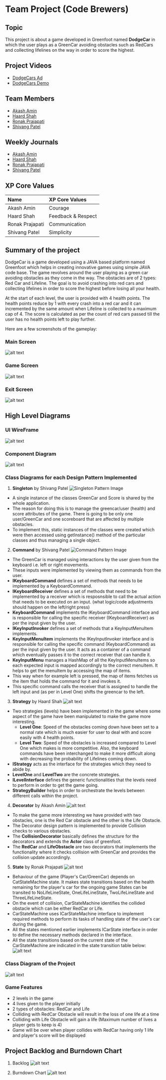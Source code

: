 # Team Project (Code Brewers)

## Topic

This project is about a game developed in Greenfoot named **DodgeCar** in which the user plays as a GreenCar avoiding obstacles such as RedCars and collecting lifelines on the way in order to score the highest.

## Project Videos

* [DodgeCars Ad](https://www.youtube.com/watch?v=-XvKhaJkzIw)
* [DodgeCars Demo](https://www.youtube.com/watch?v=r65_u66P2Ws)

## Team Members

* [Akash Amin](https://github.com/akashamin01)
* [Haard Shah](https://github.com/haard19)
* [Ronak Prajapati](https://github.com/ronak0001)
* [Shivang Patel](https://github.com/shivangpatel24)

## Weekly Journals

* [Akash Amin](https://github.com/nguyensjsu/sp22-202-code-brewers/blob/main/weekly%20journals/Akash%20Amin.md)
* [Haard Shah](https://github.com/nguyensjsu/sp22-202-code-brewers/blob/main/weekly%20journals/Haard%20Shah.md)
* [Ronak Prajapati](https://github.com/nguyensjsu/sp22-202-code-brewers/blob/main/weekly%20journals/Ronak%20Prajapati.md)
* [Shivang Patel](https://github.com/nguyensjsu/sp22-202-code-brewers/blob/main/weekly%20journals/Shivang%20Patel.md)

## XP Core Values

| Name            | XP Core Values      |
| :----           | :----               |  
| Akash Amin      | Courage             |
| Haard Shah      | Feedback & Respect  |
| Ronak Prajapati | Communication       |
| Shivang Patel   | Simplicity          | 

## Summary of the project

DodgeCar is a game developed using a JAVA based platform named Greenfoot which helps in creating innovative games using simple JAVA code base. The game revolves around the user playing as a green car avoiding obstacles as they come in the way. The obstacles are of 2 types: Red Car and Lifeline. The goal is to avoid crashing into red cars and collecting lifelines in order to score the highest before losing all your health.

At the start of each level, the user is provided with 4 health points. The health points reduce by 1 with every crash into a red car and it can incremented by the same amount when Lifeline is collected to a maximum cap of 4. The score is calculated as per the count of red cars passed till the user has no health points left to play further.

Here are a few screenshots of the gameplay:

### Main Screen
![alt text](./images/mainScreen.png?raw=True)

### Game Screen 
![alt text](./images/Level1-2.png?raw=True)

### Exit Screen
![alt text](./images/ExitScreen.png?raw=True)

## High Level Diagrams

### UI WireFrame
![alt text](./images/UI_Wireframe.png?raw=True)

### Component Diagram
![alt text](./images/dodgeCarComponentDiagram.png?raw=True)

### Class Diagrams for each Design Pattern Implemented

1. **Singleton** by Shivang Patel
![Singleton Pattern Image](./images/SingletonDesignPattern.png?raw=True)
- A single instance of the classes GreenCar and Score is shared by the whole application.
- The reason for doing this is to manage the greencar/user (health) and score attributes of the game. There is going to be only one user/GreenCar and one scoreboard that are affected by multiple obstacles.
- To implement this, static instances of the classes were created which were then accessed using getInstance() method of the particular classes and thus managing a single object. 

2. **Command** by Shivang Patel
![Command Pattern Image](./images/CommandDesignPattern.png?raw=True)
- The GreenCar is managed using interactions by the user given from the keyboard i.e. left or right movements.
- These inputs were implemented by viewing them as commands from the user.
- **IKeyboardCommand** defines a set of methods that needs to be implemented by a KeyboardCommand.
- **IKeyboardReceiver** defines a set of methods that need to be implemented by a receiver which is resposnsible to call the actual action that needs to be executed on an input. (what logic/code adjustments should happen on the left/right press)
- **KeyboardCommand** implements the IKeyboardCommand interface and is responsible for calling the specific receiver (IKeyboardReceiver) as per the input given by the user.
- **IKeyInputInvoker** defines a set of methods that a KeyInputMenuItem implements.
- **KeyInputMenuItem** implements the IKeyInputInvoker interface and is responsible for calling the specific command (KeyboardCommand) as per the input given by the user. It acts as a container of a command which eventually passes it to the correct receiver that can handle it.
- **KeyInputMenu** manages a HashMap of all the KeyInputMenuItems so each expected input is mapped accordingly to the correct menuItem. It helps to get the menuItem by accessing the map of items.
- This way when for example left is pressed, the map of items fetches us the item that holds the command for it and invokes it.
- This specific command calls the receiver that is assigned to handle the left input and (as per in Level One) shifts the greencar to the left.

3. **Strategy** by Haard Shah
![alt text](./images/StrategyDesignPattern.png?raw=True)

- Two strategies (levels) have been implemented in the game where some aspect of the game have been manipulated to make the game more interesting.
    - **Level One**: Speed of the obstacles coming down have been set to a normal rate which is much easier for user to deal with and score easily with 4 health points.
    - **Level Two**: Speed of the obstacles is increased compared to Level One which makes is more competitive. Also, the keyboard commands have been interchanged to make it more difficult along with decreasing the probability of Lifelines coming down.
- **IStrategy** acts as the interface for the strategies which they need to abide by.
- **LevelOne** and **LevelTwo** are the concrete strategies.
- **ILevelInterface** defines the generic functionalities that the levels need to perform in order to get the game going.
- **StrategyBuilder** helps in order to orchestrate the levels between different calls within the project.

4. **Decorator** by Akash Amin
![alt text](./images/DecoratorDesignPattern.png?raw=True)

- To make the game more interesting we have provided with two obstacles, one is the Red Car obstacle and the other is the Life Obstacle.
- The Decorator design pattern is implemented to provide Collision checks to various obstacles.
- The **CollisionDecorator** basically defines the structure for the decorators and extends the **Actor** class of greenfoot.
- The **RedCar** and **LifeObstacle** are two decorators that implements the functionality where it checks collision with GreenCar and provides the collision update accordingly.

5. **State** by Ronak Prajapati
![alt text](./images/StateDesignPattern.png?raw=True)

- Behaviour of the game (Player's Car/GreenCar) depends on CatStateMachine state. It makes state transitions based on the health remaining
  for the player's car for the ongoing game States can be transited to NoLifeLineState, OneLifeLineState, 
  TwoLifeLineState and ThreeLifeLineState.
- On the event of collision, CarStateMachine identifies the collided obstacle which can be either RedCar or Life.
- CarStateMachine uses ICarStateMachine interface to implement required methods to perform its tasks of handling state 
  of the user's car during the game.
- All the states mentioned earlier implements ICarState interface in order to define the necessary methods declared in 
  the interface.
- All the state transitions based on the current state of the CarStateMachine are indicated in the state transition 
  table below:
![alt text](./images/stateTransitionTable.png?raw=True)

### Class Diagram of the Project
![alt text](./images/ClassDiagram.png?raw=True)

### Game Features
- 2 levels in the game
- 4 lives given to the player initially
- 2 types of obstacles: RedCar and Life
- Colliding with RedCar Obstacle will result in the loss of one life at a time
- Colliding with Life Obstacle will gain a life (Maximum number of lives a player gets to keep is 4)
- Game will be over when player collides with RedCar having only 1 life and player's score will be displayed

## Project Backlog and Burndown Chart
1. Backlog
![alt text](./images/SprintTaskSheet.png?raw=True)

2. Burndown Chart
![alt text](./images/BurndownChart.png?raw=True)